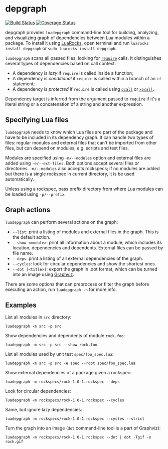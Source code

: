 # depgraph

[![Build Status](https://travis-ci.org/mpeterv/depgraph.svg?branch=master)](https://travis-ci.org/mpeterv/depgraph) [![Coverage Status](https://coveralls.io/repos/mpeterv/depgraph/badge.svg?branch=master&service=github)](https://coveralls.io/github/mpeterv/depgraph?branch=master)

depgraph provides `luadepgraph` command-line tool for building, analyzing, and visualizing graph of dependencies between Lua modules within a package. To install it using [LuaRocks](https://luarocks.org), open terminal and run `luarocks install depgraph` or `sudo luarocks install depgraph`.

`luadepgraph` scans all passed files, looking for [`require`](http://www.lua.org/manual/5.3/manual.html#pdf-require) calls. It distinguishes several types of dependencies based on call context:

* A dependency is *lazy* if `require` is called inside a function;
* A dependency is *conditional* if `require` is called within a branch of an `if` statement;
* A dependency is *protected* if `require` is called using [`pcall`](http://www.lua.org/manual/5.3/manual.html#pdf-pcall) or [`xpcall`](http://www.lua.org/manual/5.3/manual.html#pdf-xpcall).

Dependency target is inferred from the argument passed to `require` if it's a literal string or a concatenation of a string and another expression.

## Specifying Lua files

`luadepgraph` needs to know which Lua files are part of the package and have to be included in its dependency graph. It can handle two types of files: regular modules and external files that can't be imported from other files, but can depend on modules, e.g. scripts and test files.

Modules are specified using `-m/--modules` option and external files are added using `-e/--ext-files`. Both options accept several files or directories. `-m/--modules` also accepts rockspecs; if no modules are added but there is a single rockspec in current directory, it is be used automatically.

Unless using a rockspec, pass prefix directory from where Lua modules can be loaded using `-p/--prefix`.

## Graph actions

`luadepgraph` can perform several actions on the graph:

* `--list`: print a listing of modules and external files in the graph. This is the default action.
* `--show <module>`: print all information about a module, which includes its location, dependencies and dependents. External files can be passed by file name.
* `--deps`: print a listing of all external dependencies of the graph.
* `--cycles`: look for circular dependencies and show the shortest ones.
* `--dot [<title>]`: export the graph in .dot format, which can be turned into an image using [Graphviz](http://www.graphviz.org/).

There are some options that can preprocess or filter the graph before executing an action, run `luadepgraph -h` for more info.

## Examples

List all modules in `src` directory:

```
luadepgraph -m src -p src
```

Show dependencies and dependents of module `rock.foo`:

```
luadepgraph -m src -p src --show rock.foo
```

List all modules used by unit test `spec/foo_spec.lua`:

```
luadepgraph -m src -p src -e spec --root spec/foo_spec.lua
```

Show external dependencies of a package given a rockspec:

```
luadepgraph -m rockspecs/rock-1.0-1.rockspec --deps
```

Look for circular dependencies:

```
luadepgraph -m rockspecs/rock-1.0-1.rockspec --cycles
```

Same, but ignore lazy dependencies:

```
luadepgraph -m rockspecs/rock-1.0-1.rockspec --cycles --strict
```

Turn the graph into an image (`dot` command-line tool is a part of Graphviz):

```
luadepgraph -m rockspecs/rock-1.0-1.rockspec --dot | dot -Tgif -o rock.gif
```
